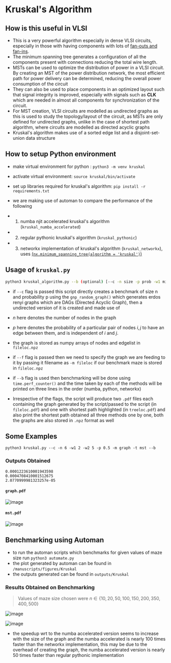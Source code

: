# Kruskal's Algorithm


## How is this useful in VLSI 

- This is a very powerful algorithm especially in dense VLSI circuits, especially in those with having components with lots of [fan-outs and fan-ins](https://en.wikipedia.org/wiki/Fan-out).
- The minimum spanning tree generates a configuration of all the components present with connections reducing the total wire length.
-  MSTs can be used to optimize the distribution of power in a VLSI circuit. By creating an MST of the power distribution network, the most efficient path for power delivery can be determined, reducing the overall power consumption of the circuit
- They can also be used to place components in an optimized layout such that signal integrity is improved, especially with signals such as **CLK** which are needed in almost all components for synchronization of the circuit.
- For MST creation, VLSI circuits are modelled as undirected graphs as this is used to study the topology/layout of the circuit, as MSTs are only defined for undirected graphs, unlike in the case of shortest path algorithm, where circuits are modelled as directed acyclic graphs
- Kruskal's algorithm makes use of a sorted edge list and a disjoint-set-union data structure


## How to setup Python environment

- make virtual environment for python : `python3 -m venv kruskal`
- activate virtual environment: `source kruskal/bin/activate`
- set up libraries required for kruskal's algorithm: `pip install -r requirements.txt`

- we are making use of automan to compare the performance of the following
- 1. numba njit accelerated kruskal's algorithm (`kruskal_numba_accelerated`)
- 2. regular pythonic kruskal's algorithm (`kruskal_pythonic`)
- 3. networkx implementation of kruskal's algorithm (`kruskal_networkx`), uses [(`nx.minimum_spanning_tree(algorithm = 'kruskal')`)](https://networkx.org/documentation/stable/reference/algorithms/generated/networkx.algorithms.tree.mst.minimum_spanning_tree.html)


## Usage of `kruskal.py`

```bash
python3 kruskal_algorithm.py --b (optional) [--c -n size -p prob -w1 minw1 -w2 minw2 ]/[--f] -m fileloc -t treeloc   
```
- if `--c` flag is passed this script directly creates a benchmark of size n and probability p using the `gnp_random_graph()` which generates erdos renyi graphs which are DAGs (Directed Acyclic Graph), then a undirected version of it is created and made use of

- $n$ here denotes the number of nodes in the graph

- $p$ here denotes the probability of a particular pair of nodes $i, j$ to have an edge between them, and is independent of $i$ and $j$.
- the graph is stored as numpy arrays of nodes and edgelist in `fileloc.npz` 

- if `--f` flag is passed then we need to specify the graph we are feeding to it by passing it filename as `-m fileloc` if our benchmark maze is stored in `fileloc.npz` 

- if `--b` flag is used then benchmarking will be done using `time.perf_counter()` and the time taken by each of the methods will be printed on three lines in the order (numba, python, networkx)

- Irrespective of the flags, the script will produce two `.pdf` files each containing the graph generated by the script/passed to the script (in `fileloc.pdf`) and one with shortest path highlighted (in `treeloc.pdf`) and also print the shortest path obtained all three methods one by one, both the graphs are also stored in `.npz` format as well


## Some Examples

`python3 kruskal.py --c -n 6 -w1 2 -w2 5 -p 0.5 -m graph -t mst --b`

### Outputs Obtained

```
0.0001223610001943598
0.0004708410001512675
2.0770999981323257e-05
```

#### `graph.pdf`

![image](https://user-images.githubusercontent.com/46604893/229251252-6df7354c-f0b4-4b9d-9439-aceaa1a68bb9.png)


#### `mst.pdf`

![image](https://user-images.githubusercontent.com/46604893/229251236-aa0dd368-5272-4fdc-830d-4dded43b86f3.png)




## Benchmarking using Automan
- to run the automan scripts which benchmarks for given values of maze size run `python3 automate.py`
- the plot generated by automan can be found in `/manuscripts/figures/Kruskal`
- the outputs generated can be found in `outputs/Kruskal`

### Results Obtained on Benchmarking
> Values of maze size chosen were $n \in \{10, 20, 50, 100, 150, 200, 350, 400, 500\}$ 

![image](https://user-images.githubusercontent.com/46604893/229251284-50bae59b-3929-46ec-96d3-b3400101ffb5.png)

![image](https://user-images.githubusercontent.com/46604893/229251305-957fde7e-faee-472d-9655-3560511f72a2.png)


- the speedup wrt to the numba accelerated version seems to increase with the size of the graph and the numba accelerated is nearly 100 times faster than the networkx implementation, this may be due to the overhead of creating the graph, the numba accelerated version is nearly 50 times faster than regular pythonic implementation
